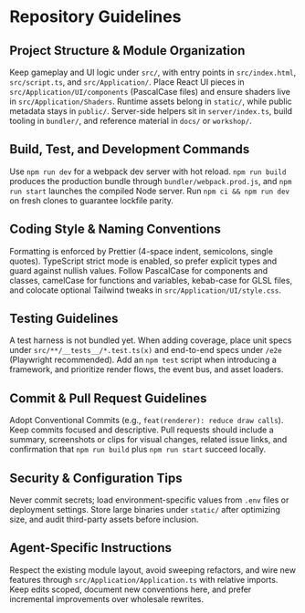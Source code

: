 # Repository Guidelines

## Project Structure & Module Organization
Keep gameplay and UI logic under `src/`, with entry points in `src/index.html`, `src/script.ts`, and `src/Application/`. Place React UI pieces in `src/Application/UI/components` (PascalCase files) and ensure shaders live in `src/Application/Shaders`. Runtime assets belong in `static/`, while public metadata stays in `public/`. Server-side helpers sit in `server/index.ts`, build tooling in `bundler/`, and reference material in `docs/` or `workshop/`.

## Build, Test, and Development Commands
Use `npm run dev` for a webpack dev server with hot reload. `npm run build` produces the production bundle through `bundler/webpack.prod.js`, and `npm run start` launches the compiled Node server. Run `npm ci && npm run dev` on fresh clones to guarantee lockfile parity.

## Coding Style & Naming Conventions
Formatting is enforced by Prettier (4-space indent, semicolons, single quotes). TypeScript strict mode is enabled, so prefer explicit types and guard against nullish values. Follow PascalCase for components and classes, camelCase for functions and variables, kebab-case for GLSL files, and colocate optional Tailwind tweaks in `src/Application/UI/style.css`.

## Testing Guidelines
A test harness is not bundled yet. When adding coverage, place unit specs under `src/**/__tests__/*.test.ts(x)` and end-to-end specs under `/e2e` (Playwright recommended). Add an `npm test` script when introducing a framework, and prioritize render flows, the event bus, and asset loaders.

## Commit & Pull Request Guidelines
Adopt Conventional Commits (e.g., `feat(renderer): reduce draw calls`). Keep commits focused and descriptive. Pull requests should include a summary, screenshots or clips for visual changes, related issue links, and confirmation that `npm run build` plus `npm run start` succeed locally.

## Security & Configuration Tips
Never commit secrets; load environment-specific values from `.env` files or deployment settings. Store large binaries under `static/` after optimizing size, and audit third-party assets before inclusion.

## Agent-Specific Instructions
Respect the existing module layout, avoid sweeping refactors, and wire new features through `src/Application/Application.ts` with relative imports. Keep edits scoped, document new conventions here, and prefer incremental improvements over wholesale rewrites.
